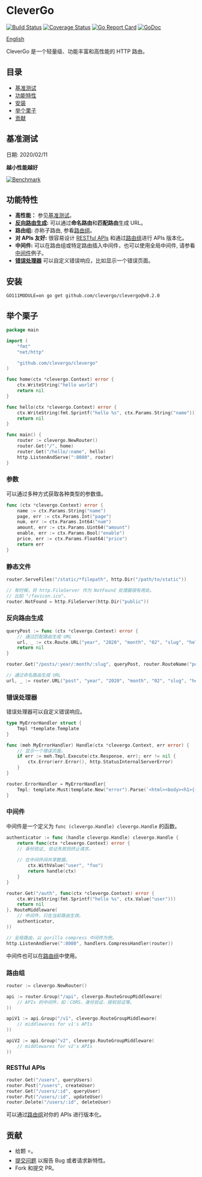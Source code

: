 # CleverGo 
[![Build Status](https://travis-ci.org/clevergo/clevergo.svg?branch=master)](https://travis-ci.org/clevergo/clevergo)
[![Coverage Status](https://coveralls.io/repos/github/clevergo/clevergo/badge.svg?branch=master)](https://coveralls.io/github/clevergo/clevergo?branch=master)
[![Go Report Card](https://goreportcard.com/badge/github.com/clevergo/clevergo)](https://goreportcard.com/report/github.com/clevergo/clevergo)
[![GoDoc](https://img.shields.io/badge/godoc-reference-blue)](https://godoc.org/github.com/clevergo/clevergo)

[English](README.md)

CleverGo 是一个轻量级、功能丰富和高性能的 HTTP 路由。

## 目录

- [基准测试](#基准测试)
- [功能特性](#功能特性)
- [安装](#安装)
- [举个栗子](#举个栗子)
- [贡献](#贡献)

## 基准测试

日期: 2020/02/11

**越小性能越好**

[![Benchmark](https://errlogs.com/wp-content/uploads/2020/02/68747470733a2f2f692e696d6775722e636f6d2f6e3871314343642e706e67.png)](https://github.com/razonyang/go-http-routing-benchmark)

## 功能特性

- **高性能：** 参见[基准测试](#基准测试)。
- **[反向路由生成](#反向路由生成):** 可以通过**命名路由**和**匹配路由**生成 URL。
- **路由组:** 亦称子路由, 参看[路由组](#路由组)。
- **对 APIs 友好:** 很容易设计 [RESTful APIs](#restful-apis) 和通过[路由组](#路由组)进行 APIs 版本化。
- **中间件:** 可以在路由组或特定路由插入中间件，也可以使用全局中间件, 请参看[中间件](#中间件)例子。
- **[错误处理器](#错误处理器)** 可以自定义错误响应，比如显示一个错误页面。


## 安装

```shell
GO111MODULE=on go get github.com/clevergo/clevergo@v0.2.0
```

## 举个栗子

```go
package main

import (
	"fmt"
	"net/http"

	"github.com/clevergo/clevergo"
)

func home(ctx *clevergo.Context) error {
	ctx.WriteString("hello world")
	return nil
}

func hello(ctx *clevergo.Context) error {
	ctx.WriteString(fmt.Sprintf("hello %s", ctx.Params.String("name")))
	return nil
}

func main() {
	router := clevergo.NewRouter()
	router.Get("/", home)
	router.Get("/hello/:name", hello)
	http.ListenAndServe(":8080", router)
}
```

### 参数

可以通过多种方式获取各种类型的参数值。

```go
func (ctx *clevergo.Context) error {
	name := ctx.Params.String("name")
	page, err := ctx.Params.Int("page")
	num, err := ctx.Params.Int64("num")
	amount, err := ctx.Params.Uint64("amount")
	enable, err := ctx.Params.Bool("enable")
	price, err := ctx.Params.Float64("price")
	return err
}
```

### 静态文件

```go
router.ServeFiles("/static/*filepath", http.Dir("/path/to/static"))

// 有时候，将 http.FileServer 作为 NotFound 处理器很有用处。
// 比如 "/favicon.ico"。
router.NotFound = http.FileServer(http.Dir("public"))
```

### 反向路由生成

```go
queryPost := func (ctx *clevergo.Context) error {
	// 通过匹配路由生成 URL
	url, _ := ctx.Route.URL("year", "2020", "month", "02", "slug", "hello world")
	return nil
}

router.Get("/posts/:year/:month/:slug", queryPost, router.RouteName("post"))

// 通过命名路由生成 URL
url, _ := router.URL("post", "year", "2020", "month", "02", "slug", "hello world")
```

### 错误处理器

错误处理器可以自定义错误响应。

```go
type MyErrorHandler struct {
	Tmpl *template.Template
}

func (meh MyErrorHandler) Handle(ctx *clevergo.Context, err error) {
	// 显示一个错误页面。
	if err := meh.Tmpl.Execute(ctx.Response, err); err != nil {
		ctx.Error(err.Error(), http.StatusInternalServerError)
	}
}

router.ErrorHandler = MyErrorHandler{
	Tmpl: template.Must(template.New("error").Parse(`<html><body><h1>{{ .Error }}</h1></body></html>`)),
}
```

### 中间件

中间件是一个定义为 `func (clevergo.Handle) clevergo.Handle` 的函数。

```go
authenticator := func (handle clevergo.Handle) clevergo.Handle {
    return func(ctx *clevergo.Context) error {
	// 身份验证, 验证失败则终止请求。
		
	// 在中间件间共享数据。
        ctx.WithValue("user", "foo")
        return handle(ctx)
    }
}

router.Get("/auth", func(ctx *clevergo.Context) error {
	ctx.WriteString(fmt.Sprintf("hello %s", ctx.Value("user")))
	return nil
}, RouteMiddleware(
	// 中间件，只在当前路由生效。
	authenticator,
))

// 全局路由，以 gorilla compress 中间件为例。
http.ListenAndServe(":8080", handlers.CompressHandler(router))
```

中间件也可以在[路由组](#路由组)中使用。

### 路由组

```go
router := clevergo.NewRouter()

api := router.Group("/api", clevergo.RouteGroupMiddleware(
    // APIs 的中间件，如：CORS、身份验证、授权验证等。
))

apiV1 := api.Group("/v1", clevergo.RouteGroupMiddleware(
    // middlewares for v1's APIs
))

apiV2 := api.Group("v2", clevergo.RouteGroupMiddleware(
    // middlewares for v2's APIs
))
```

### RESTful APIs

```go
router.Get("/users", queryUsers)
router.Post("/users", createUser)
router.Get("/users/:id", queryUser)
router.Put("/users/:id", updateUser)
router.Delete("/users/:id", deleteUser)
```

可以通过[路由组](#路由组)对你的 APIs 进行版本化。

## 贡献

- 给颗 :star:。
- [提交问题](https://github.com/clevergo/clevergo/issues/new) 以报告 Bug 或者请求新特性。
- Fork 和提交 PR。

